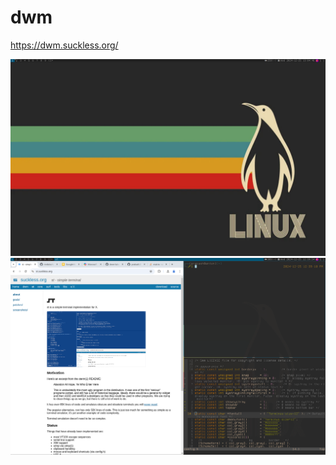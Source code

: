 # dwm
https://dwm.suckless.org/

![Screenshot](/screenshots/Dwm_2024-12-25_13-04.png?raw=true "Screenshot")
![Screenshot](/screenshots/Dwm_2024-12-25_12-40.png?raw=true "Screenshot")

